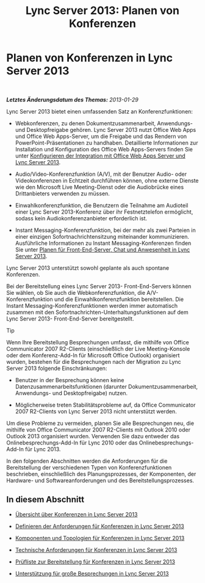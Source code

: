 ﻿---
title: 'Lync Server 2013: Planen von Konferenzen'
TOCTitle: Planen von Konferenzen
ms:assetid: 983a272a-e1b3-4d70-8f84-836b092fe526
ms:mtpsurl: https://technet.microsoft.com/de-de/library/Gg398781(v=OCS.15)
ms:contentKeyID: 49294839
ms.date: 05/19/2016
mtps_version: v=OCS.15
ms.translationtype: HT
---

# Planen von Konferenzen in Lync Server 2013

 

_**Letztes Änderungsdatum des Themas:** 2013-01-29_

Lync Server 2013 bietet einen umfassenden Satz an Konferenzfunktionen:

  - Webkonferenzen, zu denen Dokumentzusammenarbeit, Anwendungs- und Desktopfreigabe gehören. Lync Server 2013 nutzt Office Web Apps und Office Web Apps-Server, um die Freigabe und das Rendern von PowerPoint-Präsentationen zu handhaben. Detaillierte Informationen zur Installation und Konfiguration des Office Web Apps-Servers finden Sie unter [Konfigurieren der Integration mit Office Web Apps Server und Lync Server 2013](lync-server-2013-enabling-office-web-apps-server-and-lync-server-2013.md).

  - Audio/Video-Konferenzfunktion (A/V), mit der Benutzer Audio- oder Videokonferenzen in Echtzeit durchführen können, ohne externe Dienste wie den Microsoft Live Meeting-Dienst oder die Audiobrücke eines Drittanbieters verwenden zu müssen.

  - Einwahlkonferenzfunktion, die Benutzern die Teilnahme am Audioteil einer Lync Server 2013-Konferenz über ihr Festnetztelefon ermöglicht, sodass kein Audiokonferenzanbieter erforderlich ist.

  - Instant Messaging-Konferenzfunktion, bei der mehr als zwei Parteien in einer einzigen Sofortnachrichtensitzung miteinander kommunizieren. Ausführliche Informationen zu Instant Messaging-Konferenzen finden Sie unter [Planen für Front-End-Server, Chat und Anwesenheit in Lync Server 2013](lync-server-2013-planning-for-front-end-servers-instant-messaging-and-presence.md).

Lync Server 2013 unterstützt sowohl geplante als auch spontane Konferenzen.

Bei der Bereitstellung eines Lync Server 2013- Front-End-Servers können Sie wählen, ob Sie auch die Webkonferenzfunktion, die A/V-Konferenzfunktion und die Einwahlkonferenzfunktion bereitstellen. Die Instant Messaging-Konferenzfunktionen werden immer automatisch zusammen mit den Sofortnachrichten-Unterhaltungsfunktionen auf dem Lync Server 2013- Front-End-Server bereitgestellt.


> [!TIP]
> Wenn Ihre Bereitstellung Besprechungen umfasst, die mithilfe von Office Communicator 2007 R2-Clients (einschließlich der Live Meeting-Konsole oder dem Konferenz-Add-In für Microsoft Office Outlook) organisiert wurden, bestehen für die Besprechungen nach der Migration zu Lync Server 2013 folgende Einschränkungen: 
> <UL>
> <LI>
> <P>Benutzer in der Besprechung können keine Datenzusammenarbeitsfunktionen (darunter Dokumentzusammenarbeit, Anwendungs- und Desktopfreigabe) nutzen.</P>
> <LI>
> <P>Möglicherweise treten Stabilitätsprobleme auf, da Office Communicator 2007 R2-Clients von Lync Server 2013 nicht unterstützt werden.</P></LI></UL>Um diese Probleme zu vermeiden, planen Sie alle Besprechungen neu, die mithilfe von Office Communicator 2007 R2-Clients mit Outlook 2010 oder Outlook 2013 organisiert wurden. Verwenden Sie dazu entweder das Onlinebesprechungs-Add-In für Lync&nbsp;2010 oder das Onlinebesprechungs-Add-In für Lync&nbsp;2013.



In den folgenden Abschnitten werden die Anforderungen für die Bereitstellung der verschiedenen Typen von Konferenzfunktionen beschrieben, einschließlich des Planungsprozesses, der Komponenten, der Hardware- und Softwareanforderungen und des Bereitstellungsprozesses.

## In diesem Abschnitt

  - [Übersicht über Konferenzen in Lync Server 2013](lync-server-2013-overview-of-conferencing.md)

  - [Definieren der Anforderungen für Konferenzen in Lync Server 2013](lync-server-2013-defining-your-requirements-for-conferencing.md)

  - [Komponenten und Topologien für Konferenzen in Lync Server 2013](lync-server-2013-components-and-topologies-for-conferencing.md)

  - [Technische Anforderungen für Konferenzen in Lync Server 2013](lync-server-2013-technical-requirements-for-conferencing.md)

  - [Prüfliste zur Bereitstellung für Konferenzen in Lync Server 2013](lync-server-2013-deployment-checklist-for-conferencing.md)

  - [Unterstützung für große Besprechungen in Lync Server 2013](lync-server-2013-support-for-large-meetings.md)

